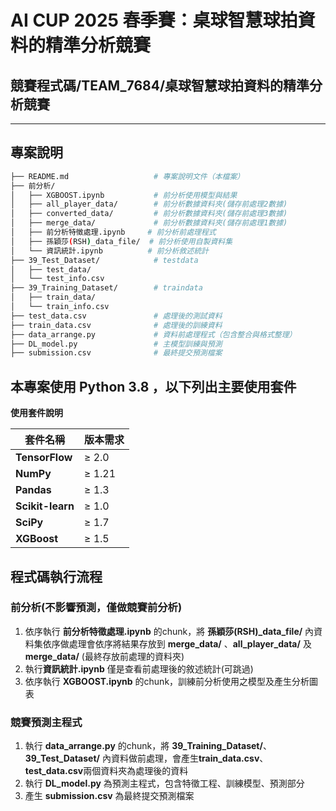 # AI CUP 2025 春季賽：桌球智慧球拍資料的精準分析競賽

## 競賽程式碼/TEAM_7684/桌球智慧球拍資料的精準分析競賽

---
## 專案說明

```bash
├── README.md                   # 專案說明文件（本檔案）
├── 前分析/
│   ├── XGBOOST.ipynb           # 前分析使用模型與結果
│   ├── all_player_data/        # 前分析數據資料夾(儲存前處理2數據)
│   ├── converted_data/         # 前分析數據資料夾(儲存前處理3數據)
│   ├── merge_data/             # 前分析數據資料夾(儲存前處理1數據)
│   ├── 前分析特徵處理.ipynb     # 前分析前處理程式
│   ├── 孫穎莎(RSH)_data_file/  # 前分析使用自製資料集
│   └── 資訊統計.ipynb          # 前分析敘述統計
├── 39_Test_Dataset/            # testdata
│   ├── test_data/
│   └── test_info.csv
├── 39_Training_Dataset/        # traindata
│   ├── train_data/
│   └── train_info.csv
├── test_data.csv               # 處理後的測試資料
├── train_data.csv              # 處理後的訓練資料
├── data_arrange.py             # 資料前處理程式（包含整合與格式整理）
├── DL_model.py                 # 主模型訓練與預測
├── submission.csv              # 最終提交預測檔案

```

## 本專案使用 **Python 3.8** ，以下列出主要使用套件

**使用套件說明**

| 套件名稱         | 版本需求     |                              
|------------------|--------------|
| **TensorFlow**   | ≥ 2.0        | 
| **NumPy**        | ≥ 1.21       | 
| **Pandas**       | ≥ 1.3        | 
| **Scikit-learn** | ≥ 1.0        |
| **SciPy**        | ≥ 1.7        |
| **XGBoost**      | ≥ 1.5        |

## 程式碼執行流程

### 前分析(不影響預測，僅做競賽前分析)

1. 依序執行 **前分析特徵處理.ipynb** 的chunk，將 **孫穎莎(RSH)_data_file/** 內資料集依序做處理會依序將結果存放到 **merge_data/** 、**all_player_data/** 及 **merge_data/** (最終存放前處理的資料夾)
3. 執行**資訊統計.ipynb** 僅是查看前處理後的敘述統計(可跳過)
4. 依序執行 **XGBOOST.ipynb** 的chunk，訓練前分析使用之模型及產生分析圖表  

### 競賽預測主程式

1. 執行 **data_arrange.py** 的chunk，將 **39_Training_Dataset/**、**39_Test_Dataset/** 內資料做前處理，會產生**train_data.csv**、**test_data.csv**兩個資料夾為處理後的資料
2. 執行 **DL_model.py** 為預測主程式，包含特徵工程、訓練模型、預測部分
3. 產生 **submission.csv** 為最終提交預測檔案


